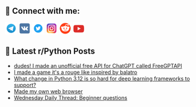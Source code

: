 ## 🔎 Connect with me:
[<img src="https://github.com/bullbesh/bullbesh/blob/main/images/Telegram.png" width="32" height="32" />](https://t.me/bullbesh)
[<img src="https://github.com/bullbesh/bullbesh/blob/main/images/VK.png" width="32" height="32" />](https://vk.com/bullbesh)
[<img src="https://github.com/bullbesh/bullbesh/blob/main/images/Twitter.png" width="32" height="32" />](https://twitter.com/bullbesh1)
[<img src="https://github.com/bullbesh/bullbesh/blob/main/images/Instagram.png" width="32" height="32" />](https://www.instagram.com/bullbesh)
[<img src="https://github.com/bullbesh/bullbesh/blob/main/images/Reddit.png" width="32" height="32" />](https://www.reddit.com/user/bullbesh)
[<img src="https://github.com/bullbesh/bullbesh/blob/main/images/YouTube.png" width="32" height="32" />](https://www.youtube.com/channel/UCtfjRs6uzgq5mfm8S06WTcg)

## 📕 Latest r/Python Posts
<!-- BLOG-POST-LIST:START -->
- [dudes! I made an unofficial free API for ChatGPT called FreeGPTAPI](https://www.reddit.com/r/Python/comments/1duf9un/dudes_i_made_an_unofficial_free_api_for_chatgpt/)
- [I made a game it&#39;s a rouge like inspired by balatro](https://www.reddit.com/r/Python/comments/1duf1g2/i_made_a_game_its_a_rouge_like_inspired_by_balatro/)
- [What change in Python 3.12 is so hard for deep learning frameworks to support?](https://www.reddit.com/r/Python/comments/1du7myj/what_change_in_python_312_is_so_hard_for_deep/)
- [Made my own web browser](https://www.reddit.com/r/Python/comments/1du4xq9/made_my_own_web_browser/)
- [Wednesday Daily Thread: Beginner questions](https://www.reddit.com/r/Python/comments/1du0k5r/wednesday_daily_thread_beginner_questions/)
<!-- BLOG-POST-LIST:END -->
